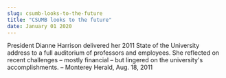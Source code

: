 ```yaml
---
slug: csumb-looks-to-the-future
title: "CSUMB looks to the future"
date: January 01 2020
---
```


 
<p>
  President Dianne Harrison delivered her 2011 State of the University address
  to a full auditorium of professors and employees. She reflected on recent
  challenges – mostly financial – but lingered on the university's
  accomplishments. – Monterey Herald, Aug. 18, 2011
</p>
 
